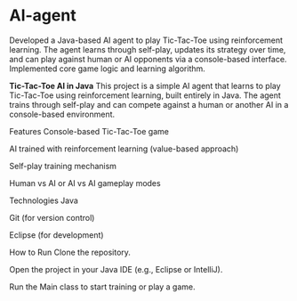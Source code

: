 # AI-agent
Developed a Java-based AI agent to play Tic-Tac-Toe using reinforcement learning. The agent learns through self-play, updates its strategy over time, and can play against human or AI opponents via a console-based interface. Implemented core game logic and learning algorithm.


**Tic-Tac-Toe AI in Java**
This project is a simple AI agent that learns to play Tic-Tac-Toe using reinforcement learning, built entirely in Java. The agent trains through self-play and can compete against a human or another AI in a console-based environment.

Features
Console-based Tic-Tac-Toe game

AI trained with reinforcement learning (value-based approach)

Self-play training mechanism

Human vs AI or AI vs AI gameplay modes

Technologies
Java

Git (for version control)

Eclipse (for development)

How to Run
Clone the repository.

Open the project in your Java IDE (e.g., Eclipse or IntelliJ).

Run the Main class to start training or play a game.
